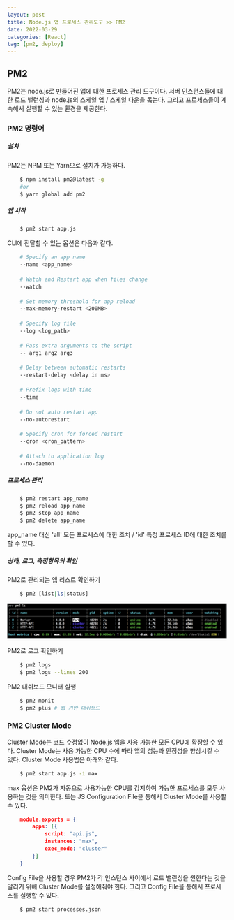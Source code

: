 ```yaml
---
layout: post
title: Node.js 앱 프로세스 관리도구 >> PM2
date: 2022-03-29
categories: [React]
tag: [pm2, deploy]
---
```


## PM2

PM2는 node.js로 만들어진 앱에 대한 프로세스 관리 도구이다. 서버 인스턴스들에 대한 로드 밸런싱과 node.js의 스케일 업 / 스케일 다운을 돕는다. 그리고 프로세스들이 계속해서 실행할 수 있는 환경을 제공한다. 

### PM2 명령어

##### 설치

PM2는 NPM 또는 Yarn으로 설치가 가능하다.

```bash
    $ npm install pm2@latest -g
    #or
    $ yarn global add pm2
```

##### 앱 시작

```bash
    $ pm2 start app.js
```

CLI에 전달할 수 있는 옵션은 다음과 같다.

```bash
    # Specify an app name
    --name <app_name>

    # Watch and Restart app when files change
    --watch

    # Set memory threshold for app reload
    --max-memory-restart <200MB>

    # Specify log file
    --log <log_path>

    # Pass extra arguments to the script
    -- arg1 arg2 arg3

    # Delay between automatic restarts
    --restart-delay <delay in ms>

    # Prefix logs with time
    --time

    # Do not auto restart app
    --no-autorestart

    # Specify cron for forced restart
    --cron <cron_pattern>

    # Attach to application log
    --no-daemon
```

##### 프로세스 관리

```bash
    $ pm2 restart app_name
    $ pm2 reload app_name
    $ pm2 stop app_name
    $ pm2 delete app_name
```

app_name 대신 'all' 모든 프로세스에 대한 조치 / 'id' 특정 프로세스 ID에 대한 조치를 할 수 있다.

##### 상태, 로그, 측정항목의 확인

PM2로 관리되는 앱 리스트 확인하기

```bash
    $ pm2 [list|ls|status]
```

![pm2 list](../assets/img/PM2_list.PNG)


PM2로 로그 확인하기

```bash
    $ pm2 logs
    $ pm2 logs --lines 200
```

PM2 대쉬보드 모니터 실행

```bash
    $ pm2 monit
    $ pm2 plus # 웹 기반 대쉬보드
```

### PM2 Cluster Mode

Cluster Mode는 코드 수정없이 Node.js 앱을 사용 가능한 모든 CPU에 확장할 수 있다. Cluster Mode는 사용 가능한 CPU 수에 따라 앱의 성능과 안정성을 향상시킬 수 있다. Cluster Mode 사용법은 아래와 같다.

```bash
    $ pm2 start app.js -i max
```

max 옵션은 PM2가 자동으로 사용가능한 CPU를 감지하여 가능한 프로세스를 모두 사용하는 것을 의미한다.
또는 JS Configuration File을 통해서 Cluster Mode를 사용할 수 있다. 

```json
    module.exports = {
        apps: [{
            script: "api.js",
            instances: "max",
            exec_mode: "cluster"
        }]
    }   
```

Config File을 사용할 경우 PM2가 각 인스턴스 사이에서 로드 밸런싱을 원한다는 것을 알리기 위해 Cluster Mode를 설정해줘야 한다.
그리고 Config File을 통해서 프로세스를 실행할 수 있다.

```bash
    $ pm2 start processes.json
```